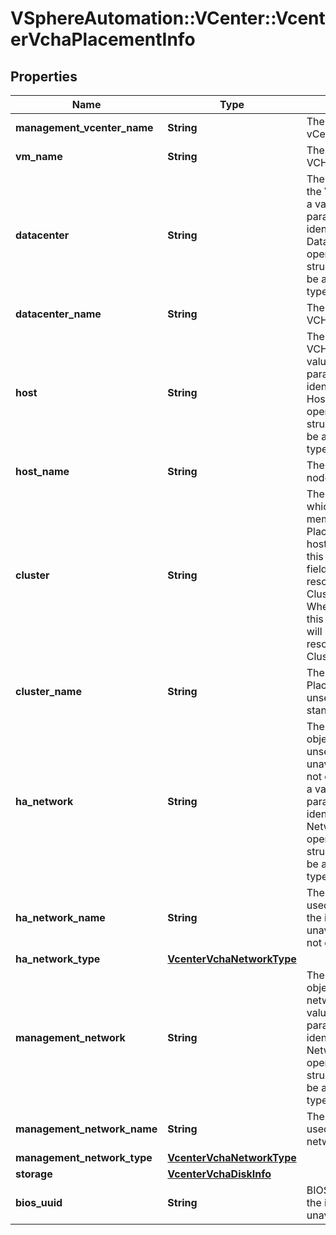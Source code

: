 # VSphereAutomation::VCenter::VcenterVchaPlacementInfo

## Properties
Name | Type | Description | Notes
------------ | ------------- | ------------- | -------------
**management_vcenter_name** | **String** | The name of the Management vCenter server of the VCHA node. | 
**vm_name** | **String** | The virtual machine name of the VCHA node. | 
**datacenter** | **String** | The identifier of the datacenter of the VCHA node. When clients pass a value of this structure as a parameter, the field must be an identifier for the resource type: Datacenter:VCenter. When operations return a value of this structure as a result, the field will be an identifier for the resource type: Datacenter:VCenter. | 
**datacenter_name** | **String** | The name of the datacenter of the VCHA node. | 
**host** | **String** | The identifier of the host of the VCHA node. When clients pass a value of this structure as a parameter, the field must be an identifier for the resource type: HostSystem:VCenter. When operations return a value of this structure as a result, the field will be an identifier for the resource type: HostSystem:VCenter. | 
**host_name** | **String** | The name of the host of the VCHA node. | 
**cluster** | **String** | The identifier of the cluster of which PlacementInfo.host is member. If unset, PlacementInfo.host is a standalone host. When clients pass a value of this structure as a parameter, the field must be an identifier for the resource type: ClusterComputeResource:VCenter. When operations return a value of this structure as a result, the field will be an identifier for the resource type: ClusterComputeResource:VCenter. | [optional] 
**cluster_name** | **String** | The name of the cluster of which PlacementInfo.host is member. If unset, PlacementInfo.host is a standalone host. | [optional] 
**ha_network** | **String** | The identifier of the Network object used for the HA network. If unset, the information is currently unavailable or the haNetwork is not configured. When clients pass a value of this structure as a parameter, the field must be an identifier for the resource type: Network:VCenter. When operations return a value of this structure as a result, the field will be an identifier for the resource type: Network:VCenter. | [optional] 
**ha_network_name** | **String** | The name of the Network object used for the HA network. If unset, the information is currently unavailable or the haNetwork is not configured. | [optional] 
**ha_network_type** | [**VcenterVchaNetworkType**](VcenterVchaNetworkType.md) |  | [optional] 
**management_network** | **String** | The identifier of the Network object used for the Management network. When clients pass a value of this structure as a parameter, the field must be an identifier for the resource type: Network:VCenter. When operations return a value of this structure as a result, the field will be an identifier for the resource type: Network:VCenter. | 
**management_network_name** | **String** | The name of the Network object used for the Management network. | 
**management_network_type** | [**VcenterVchaNetworkType**](VcenterVchaNetworkType.md) |  | 
**storage** | [**VcenterVchaDiskInfo**](VcenterVchaDiskInfo.md) |  | 
**bios_uuid** | **String** | BIOS UUID for the node. If unset, the information is currently unavailable. | [optional] 


